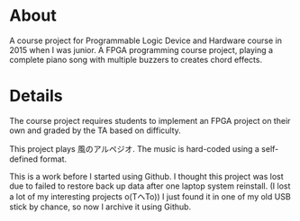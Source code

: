 # About

A course project for Programmable Logic Device and Hardware course in 2015 when I was junior.
A FPGA programming course project, playing a complete piano song with multiple buzzers to creates chord effects.

# Details

The course project requires students to implement an FPGA project on their own and graded by the TA based on difficulty.

This project plays 風のアルペジオ.
The music is hard-coded using a self-defined format.

This is a work before I started using Github.
I thought this project was lost due to failed to restore back up data after one laptop system reinstall.
(I lost a lot of my interesting projects o(TヘTo))
I just found it in one of my old USB stick by chance, so now I archive it using Github.